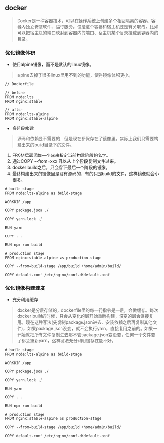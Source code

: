 ## docker
> Docker是一种容器技术，可以在操作系统上创建多个相互隔离的容器。容器内独立安装软件、运行服务。但是这个容器和宿主机还是有关联的，比如可以把宿主机的端口映射到容器内的端口、宿主机某个目录挂载到容器内的目录。

### [优化镜像体积](https://mp.weixin.qq.com/s/JnTmB7H-8tJuRWMosnHCKA)
- 使用alpine镜像，而不是默认的linux镜像。
> alpine去掉了很多linux里用不到的功能，使得镜像体积更小。

```
// Dockerfile

// before
FROM node:lts
FROM nginx:stable

// after
FROM node:lts-alpine
FROM nginx:stable-alpine
```
- 多阶段构建
> 源码和依赖是不需要的，但是现在都保存在了镜像里。实际上我们只需要构建出来的build目录下的文件。

1. FROM后面添加一个as来指定当前构建阶段的名字。
2. 通过COPY --from=xxx 可以从上个阶段复制文件过来。
3. docker build之后，只会留下最后一个阶段的镜像。
4. 最终构建出来的镜像里是没有源码的，有的只是build的文件，这样镜像就会小很多。
```
# build stage
FROM node:lts-alpine as build-stage

WORKDIR /app

COPY package.json ./

COPY yarn.lock ./

RUN yarn

COPY . . 

RUN npm run build

# production stage 
FROM nginx:stable-alpine as production-stage

COPY --from=build-stage /app/build /home/admin/build/

COPY default.conf /etc/nginx/conf.d/default.conf
```
### 优化镜像构建速度
- 充分利用缓存
> docker是分层存储的，dockerfile里的每一行指令是一层，会做缓存。每次docker build的时候，只会从变化的层开始重新构建，没变的层会直接复用。现在这种写法(先复制package.json进去，安装依赖之后再复制其他文件)，如果package.json没变，就不会执行yarn，直接复用之前的。如果一开始就把所有文件复制进去那不管package.json变没变，任何一个文件变了都会重新yarn，这样没法充分利用缓存性能不好。

```
# build stage
FROM node:lts-alpine as build-stage

WORKDIR /app

COPY package.json ./

COPY yarn.lock ./

RUN yarn

COPY . . 

RUN npm run build

# production stage 
FROM nginx:stable-alpine as production-stage

COPY --from=build-stage /app/build /home/admin/build/

COPY default.conf /etc/nginx/conf.d/default.conf
```

